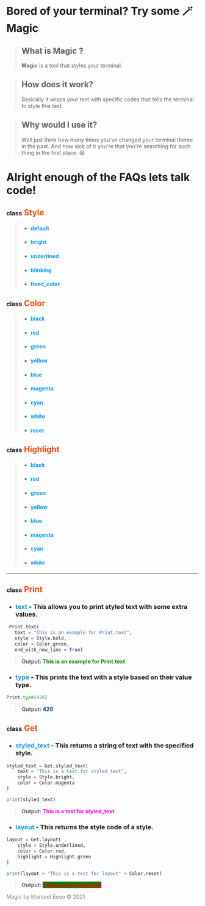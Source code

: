# Bored of your terminal? Try some :magic_wand: **Magic**

> ## What is **Magic** ?
>
> **Magic** is a tool that styles your terminal.

> ## How does it work?
>
> Basically it wraps your text with specific codes that tells the terminal to style this text.

> ## Why would I use it?
>
> Well just think how many times you've changed your terminal theme in the past. And how sick of it you're that you're searching for such thing in the first place. :laughing:

# Alright enough of the FAQs lets talk code!

## <span style="font-size:medium">class</span> **<span style="color:orangeRed">Style</span>**

> - #### **<span style="color:#009dff">default</span>**
> - #### **<span style="color:#009dff">bright</span>**
> - #### **<span style="color:#009dff">underlined</span>**
> - #### **<span style="color:#009dff">blinking</span>**
> - #### **<span style="color:#009dff">fixed_color</span>**

## <span style="font-size:medium">class</span> **<span style="color:orangeRed">Color</span>**

> - #### **<span style="color:#009dff">black</span>**
> - #### **<span style="color:#009dff">red</span>**
> - #### **<span style="color:#009dff">green</span>**
> - #### **<span style="color:#009dff">yellow</span>**
> - #### **<span style="color:#009dff">blue</span>**
> - #### **<span style="color:#009dff">magenta</span>**
> - #### **<span style="color:#009dff">cyan</span>**
> - #### **<span style="color:#009dff">white</span>**
> - #### **<span style="color:#009dff">reset</span>**

## <span style="font-size:medium">class</span> **<span style="color:orangeRed">Highlight</span>**

> - #### **<span style="color:#009dff">black</span>**
> - #### **<span style="color:#009dff">red</span>**
> - #### **<span style="color:#009dff">green</span>**
> - #### **<span style="color:#009dff">yellow</span>**
> - #### **<span style="color:#009dff">blue</span>**
> - #### **<span style="color:#009dff">magenta</span>**
> - #### **<span style="color:#009dff">cyan</span>**
> - #### **<span style="color:#009dff">white</span>**

---

## <span style="font-size:medium">class</span> **<span style="color:orangeRed">Print</span>**

- ### **<span style="color:#009dff">text</span>** - This allows you to print styled text with some extra values.

```py
 Print.text(
   text = "This is an example for Print.text",
   style = Style.bold,
   color = Color.green,
   end_with_new_line = True)
```

> **Output: <span style="color:green">This is an example for Print.text</span>**

- ### **<span style="color:#009dff">type</span>** - This prints the text with a style based on their value type.

```py
Print.type(420)
```

> **Output: <span style="color:#035096">420</span>**

## <span style="font-size:medium">class</span> **<span style="color:orangeRed">Get</span>**

- ### **<span style="color:#009dff">styled_text</span>** - This returns a string of text with the specified style.

```py
styled_text = Get.styled_text(
    text = "This is a test for styled_text",
    style = Style.bright,
    color = Color.magenta
)

print(styled_text)
```

> **Output: <span style="color:magenta">This is a test for styled_text</span>**

- ### **<span style="color:#009dff">layout</span>** - This returns the style code of a style.

```py
layout = Get.layout(
    style = Style.underlined,
    color = Color.red,
    highlight = Highlight.green
)

print(layout + "This is a test for layout" + Color.reset)
```

> **Output: <mark style="background-color:green; color:red; text-decoration: underline">This is a test for layout**

<span style="color: grey;">Magic by Marseel Eeso © 2021</span>
